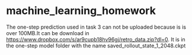# machine_learning_homework
The one-step prediction used in task 3 can not be uploaded because is is over 100MB.It can be download in https://www.dropbox.com/s/ar9cupb18hv96gj/retro_data.zip?dl=0.
It is in the one-step model folder with the name saved_rollout_state_1_2048.ckpt
